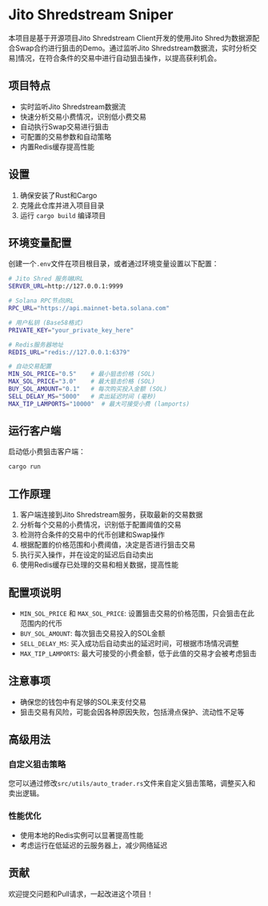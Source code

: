 # Jito Shredstream Sniper

本项目是基于开源项目Jito Shredstream Client开发的使用Jito Shred为数据源配合Swap合约进行狙击的Demo。通过监听Jito Shredstream数据流，实时分析交易]情况，在符合条件的交易中进行自动狙击操作，以提高获利机会。

## 项目特点

- 实时监听Jito Shredstream数据流
- 快速分析交易小费情况，识别低小费交易
- 自动执行Swap交易进行狙击
- 可配置的交易参数和自动策略
- 内置Redis缓存提高性能

## 设置

1. 确保安装了Rust和Cargo
2. 克隆此仓库并进入项目目录
3. 运行 `cargo build` 编译项目

## 环境变量配置

创建一个`.env`文件在项目根目录，或者通过环境变量设置以下配置：

```bash
# Jito Shred 服务端URL
SERVER_URL=http://127.0.0.1:9999

# Solana RPC节点URL
RPC_URL="https://api.mainnet-beta.solana.com"

# 用户私钥 (Base58格式)
PRIVATE_KEY="your_private_key_here"

# Redis服务器地址
REDIS_URL="redis://127.0.0.1:6379"

# 自动交易配置
MIN_SOL_PRICE="0.5"    # 最小狙击价格 (SOL)
MAX_SOL_PRICE="3.0"    # 最大狙击价格 (SOL)
BUY_SOL_AMOUNT="0.1"   # 每次购买投入金额 (SOL)
SELL_DELAY_MS="5000"   # 卖出延迟时间 (毫秒)
MAX_TIP_LAMPORTS="10000"  # 最大可接受小费 (lamports)
```

## 运行客户端

启动低小费狙击客户端：

```bash
cargo run
```

## 工作原理

1. 客户端连接到Jito Shredstream服务，获取最新的交易数据
2. 分析每个交易的小费情况，识别低于配置阈值的交易
3. 检测符合条件的交易中的代币创建和Swap操作
4. 根据配置的价格范围和小费阈值，决定是否进行狙击交易
5. 执行买入操作，并在设定的延迟后自动卖出
6. 使用Redis缓存已处理的交易和相关数据，提高性能

## 配置项说明

- `MIN_SOL_PRICE` 和 `MAX_SOL_PRICE`: 设置狙击交易的价格范围，只会狙击在此范围内的代币
- `BUY_SOL_AMOUNT`: 每次狙击交易投入的SOL金额
- `SELL_DELAY_MS`: 买入成功后自动卖出的延迟时间，可根据市场情况调整
- `MAX_TIP_LAMPORTS`: 最大可接受的小费金额，低于此值的交易才会被考虑狙击

## 注意事项

- 确保您的钱包中有足够的SOL来支付交易
- 狙击交易有风险，可能会因各种原因失败，包括滑点保护、流动性不足等

## 高级用法

### 自定义狙击策略

您可以通过修改`src/utils/auto_trader.rs`文件来自定义狙击策略，调整买入和卖出逻辑。

### 性能优化

- 使用本地的Redis实例可以显著提高性能
- 考虑运行在低延迟的云服务器上，减少网络延迟

## 贡献

欢迎提交问题和Pull请求，一起改进这个项目！ 